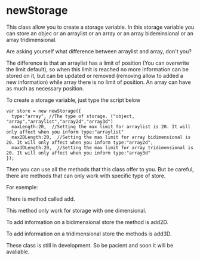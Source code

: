newStorage
==========

This class allow you to create a storage variable. In this storage variable you can store an objec or an arraylist or an array or an array bideminsional or an array tridimensional.

Are asking yourself what difference between arraylist and array, don't you?

The difference is that an arraylist has a limit of position (You can overwrite the limit default), so when this limit is reached no more information can be stored on it, but can be updated or removed (removing allow to added a new information) while array there is no limit of position. An array can have as much as necessary position.

To create a storage variable, just type the script below

    var store = new newStorage({
      type:"array", //The type of storage. ("object, "array","arraylist","array2d","array3d")
      maxLength:20,  //Setting the max limit for arraylist is 20. It will only affect when you inform type:"arraylist"
      max2DLength:20,  //Setting the max limit for array bidimensional is 20. It will only affect when you inform type:"array2d",
      max3DLength:20,  //Setting the max limit for array tridimensional is 20. It will only affect when you inform type:"array3d"
    });
  
Then you can use all the methods that this class offer to you. But be careful, there are methods that can only work with specific type of store.

For exemple:

There is method called add.

This method only work for storage with one dimensional.

To add information on a bidimensional store the method is add2D.

To add information on a tridimensional store the methods is add3D.


These class is still in development. So be pacient and soon it will be avaliable.

